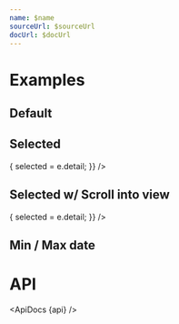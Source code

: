 ```yaml
---
name: $name
sourceUrl: $sourceUrl
docUrl: $docUrl
---
```


<script lang="ts">
  import { addYears, startOfYear, subYears } from 'date-fns';

  import api from '$lib/components/MonthListByYear.svelte?raw&sveld';
  import ApiDocs from '$lib/components/ApiDocs.svelte';

  import MonthListByYear from '$lib/components/MonthListByYear.svelte';
  import Preview from '$lib/components/Preview.svelte';

  let selected = new Date('1982-03-30');
</script>

# Examples

## Default

<Preview>
  <MonthListByYear />
</Preview>

## Selected

<Preview>
  <MonthListByYear
    {selected}
    on:dateChange={(e) => {
      selected = e.detail;
    }}
  />
</Preview>

## Selected w/ Scroll into view

<Preview>
  <div class="overflow-auto h-64">
  <MonthListByYear
    minDate={subYears(selected, 10)}
    maxDate={addYears(selected, 10)}
    {selected}
    on:dateChange={(e) => {
      selected = e.detail;
    }}
  />
  </div>
</Preview>

## Min / Max date

<Preview>
  <MonthListByYear
    minDate={startOfYear(subYears(new Date(), 3))}
    maxDate={new Date()}
  />
</Preview>

# API

<ApiDocs {api} />
